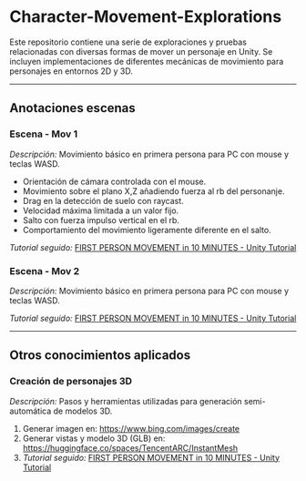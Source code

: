 # Character-Movement-Explorations
Este repositorio contiene una serie de exploraciones y pruebas relacionadas con diversas formas de mover un personaje en Unity. Se incluyen implementaciones de diferentes mecánicas de movimiento para personajes en entornos 2D y 3D.

---

## Anotaciones escenas
### Escena - Mov 1
_Descripción:_ Movimiento básico en primera persona para PC con mouse y teclas WASD. 
- Orientación de cámara controlada con el mouse.
- Movimiento sobre el plano X,Z añadiendo fuerza al rb del personanje.
- Drag en la detección de suelo con raycast.
- Velocidad máxima limitada a un valor fijo.
- Salto con fuerza impulso vertical en el rb.
- Comportamiento del movimiento ligeramente diferente en el salto.

_Tutorial seguido:_ [FIRST PERSON MOVEMENT in 10 MINUTES - Unity Tutorial](https://www.youtube.com/watch?v=f473C43s8nE)

### Escena - Mov 2
_Descripción:_ Movimiento básico en primera persona para PC con mouse y teclas WASD. 

_Tutorial seguido:_ [FIRST PERSON MOVEMENT in 10 MINUTES - Unity Tutorial](https://www.youtube.com/watch?v=f473C43s8nE)

---

## Otros conocimientos aplicados
### Creación de personajes 3D
_Descripción:_ Pasos y herramientas utilizadas para generación semi-automática de modelos 3D. 
1. Generar imagen en: <https://www.bing.com/images/create>
2. Generar vistas y modelo 3D (GLB) en: <https://huggingface.co/spaces/TencentARC/InstantMesh>
3. 
	_Tutorial seguido:_ [FIRST PERSON MOVEMENT in 10 MINUTES - Unity Tutorial](https://www.youtube.com/watch?v=f473C43s8nE)

